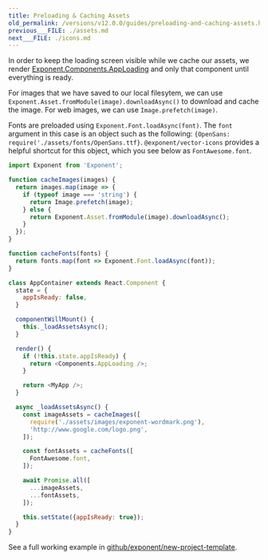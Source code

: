 ```yaml
---
title: Preloading & Caching Assets
old_permalink: /versions/v12.0.0/guides/preloading-and-caching-assets.html
previous___FILE: ./assets.md
next___FILE: ./icons.md
---
```


In order to keep the loading screen visible while we cache our assets, we render [Exponent.Components.AppLoading](/versions/v13.0.0/sdk/app-loading#app-loading) and only that component until everything is ready.

For images that we have saved to our local filesytem, we can use `Exponent.Asset.fromModule(image).downloadAsync()` to download and cache the image. For web images, we can use `Image.prefetch(image)`.

Fonts are preloaded using `Exponent.Font.loadAsync(font)`. The `font` argument in this case is an object such as the following: `{OpenSans: require('./assets/fonts/OpenSans.ttf}`. `@exponent/vector-icons` provides a helpful shortcut for this object, which you see below as `FontAwesome.font`.

```javascript
import Exponent from 'Exponent';

function cacheImages(images) {
  return images.map(image => {
    if (typeof image === 'string') {
      return Image.prefetch(image);
    } else {
      return Exponent.Asset.fromModule(image).downloadAsync();
    }
  });
}

function cacheFonts(fonts) {
  return fonts.map(font => Exponent.Font.loadAsync(font));
}

class AppContainer extends React.Component {
  state = {
    appIsReady: false,
  }

  componentWillMount() {
    this._loadAssetsAsync();
  }

  render() {
    if (!this.state.appIsReady) {
      return <Components.AppLoading />;
    }

    return <MyApp />;
  }

  async _loadAssetsAsync() {
    const imageAssets = cacheImages([
      require('./assets/images/exponent-wordmark.png'),
      'http://www.google.com/logo.png',
    ]);

    const fontAssets = cacheFonts([
      FontAwesome.font,
    ]);

    await Promise.all([
      ...imageAssets,
      ...fontAssets,
    ]);

    this.setState({appIsReady: true});
  }
}
```

See a full working example in [github/exponent/new-project-template](https://github.com/exponent/new-project-template/blob/9c5f99efa9afcbefdadefe752ea350cc378c0f0d/main.js).
